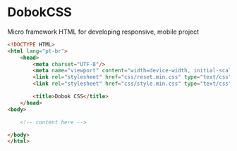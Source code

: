 # DobokCSS
Micro framework HTML for developing responsive, mobile project

```html
<!DOCTYPE HTML>
<html lang="pt-br">
    <head>
        <meta charset="UTF-8"/>
        <meta name="viewport" content="width=device-width, initial-scale=1.0" />
        <link rel="stylesheet" href="css/reset.min.css" type="text/css" media="all" />
        <link rel="stylesheet" href="css/style.min.css" type="text/css" media="all" />

        <title>Dobok CSS</title>
    </head>
<body>

    <!-- content here -->

</body>
</html>
```
